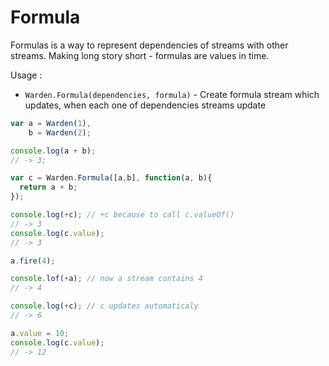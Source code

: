 Formula
=========

Formulas is a way to represent dependencies of streams with other streams. Making long story short - formulas are values in time.

Usage :
 - `Warden.Formula(dependencies, formula)` - Create formula stream which updates, when each one of dependencies streams update
 

```js
var a = Warden(1),
    b = Warden(2);

console.log(a + b); 
// -> 3;

var c = Warden.Formula([a,b], function(a, b){
  return a + b;
});

console.log(+c); // +c because to call c.valueOf()
// -> 3
console.log(c.value); 
// -> 3

a.fire(4);

console.lof(+a); // now a stream contains 4
// -> 4

console.log(+c); // c updates automaticaly
// -> 6

a.value = 10;
console.log(c.value); 
// -> 12

```